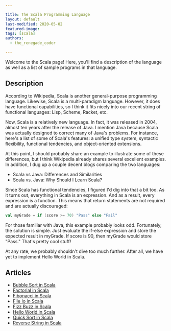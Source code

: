 ```yaml
---

title: The Scala Programming Language
layout: default
last-modified: 2020-05-02
featured-image: 
tags: [scala]
authors:
  - the_renegade_coder

---
```


Welcome to the Scala page! Here, you'll find a description of the language as well as a list of sample programs in that language.

## Description

According to Wikipedia, Scala is another general-purpose programming 
language. Likewise, Scala is a multi-paradigm language. However, it 
does have functional capabilities, so I think it fits nicely into our 
recent string of functional languages: Lisp, Scheme, Racket, etc.

Now, Scala is a relatively new language. In fact, it was released in 
2004, almost ten years after the release of Java. I mention Java because 
Scala was actually designed to correct many of Java's problems. For 
instance, here's a list of some of Scala's features: a unified type 
system, syntactic flexibility, functional tendencies, and object-oriented 
extensions.

At this point, I should probably share an example to illustrate some of 
these differences, but I think Wikipedia already shares several excellent 
examples. In addition, I dug up a couple decent blogs comparing the two 
languages:

- Scala vs Java: Differences and Similarities
- Scala vs. Java: Why Should I Learn Scala?

Since Scala has functional tendencies, I figured I'd dig into that a bit 
too. As it turns out, everything in Scala is an expression. And as a result, 
every expression is a function. This means that return statements are not 
required and are actually discouraged:

```scala
val myGrade = if (score >= 70) "Pass" else "Fail"
```

For those familiar with Java, this example probably looks odd. Fortunately, 
the solution is simple. Just evaluate the if-else expression and store the 
expected result in myGrade. If score is 90, then myGrade would store "Pass." 
That's pretty cool stuff!

At any rate, we probably shouldn't dive too much further. After all, we have 
yet to implement Hello World in Scala.


## Articles

- [Bubble Sort in Scala](https://sampleprograms.io/projects/bubble-sort/scala)
- [Factorial in Scala](https://sampleprograms.io/projects/factorial/scala)
- [Fibonacci in Scala](https://sampleprograms.io/projects/fibonacci/scala)
- [File Io in Scala](https://sampleprograms.io/projects/file-io/scala)
- [Fizz Buzz in Scala](https://sampleprograms.io/projects/fizz-buzz/scala)
- [Hello World in Scala](https://sampleprograms.io/projects/hello-world/scala)
- [Quick Sort in Scala](https://sampleprograms.io/projects/quick-sort/scala)
- [Reverse String in Scala](https://sampleprograms.io/projects/reverse-string/scala)